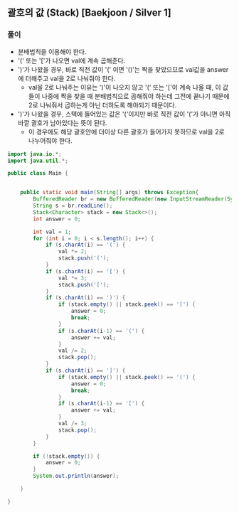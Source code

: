 ## 괄호의 값 (Stack) [Baekjoon / Silver 1]

### 풀이

- 분배법칙을 이용해야 한다.
- '(' 또는 '['가 나오면 val에 계속 곱해준다.
- ')'가 나왔을 경우, 바로 직전 값이 '(' 이면 '()'는 짝을 찾았으므로 val값을 answer에 더해주고 val을 2로 나눠줘야 한다.
  - val을 2로 나눠주는 이유는 ')'이 나오지 않고 '(' 또는 '['이 계속 나올 때, 이 값들이 나중에 짝을 찾을 때 분배법칙으로 곱해줘야 하는데 그전에 끝나기 때문에 2로 나눠줘서 곱하는게 아닌 더하도록 해야되기 때문이다.
- ')'가 나왔을 경우, 스택에 들어있는 값은 '('이지만 바로 직전 값이 '('가 아니면 아직 바깥 괄호가 남아있다는 뜻이 된다. 
  - 이 경우에도 해당 괄호안에 더이상 다른 괄호가 들어가지 못하므로 val을 2로 나누어줘야 한다. 

```java
import java.io.*;
import java.util.*;

public class Main {


    public static void main(String[] args) throws Exception{
        BufferedReader br = new BufferedReader(new InputStreamReader(System.in));
        String s = br.readLine();
        Stack<Character> stack = new Stack<>();
        int answer = 0;

        int val = 1;
        for (int i = 0; i < s.length(); i++) {
            if (s.charAt(i) == '(') {
                val *= 2;
                stack.push('(');
            }
            if (s.charAt(i) == '[') {
                val *= 3;
                stack.push('[');
            }
            if (s.charAt(i) == ')') {
                if (stack.empty() || stack.peek() == '[') {
                    answer = 0;
                    break;
                }
                if (s.charAt(i-1) == '(') {
                    answer += val;
                }
                val /= 2;
                stack.pop();
            }
            if (s.charAt(i) == ']') {
                if (stack.empty() || stack.peek() == '(') {
                    answer = 0;
                    break;
                }
                if (s.charAt(i-1) == '[') {
                    answer += val;
                }
                val /= 3;
                stack.pop();
            }
        }

        if (!stack.empty()) {
            answer = 0;
        }
        System.out.println(answer);

    }

}
```